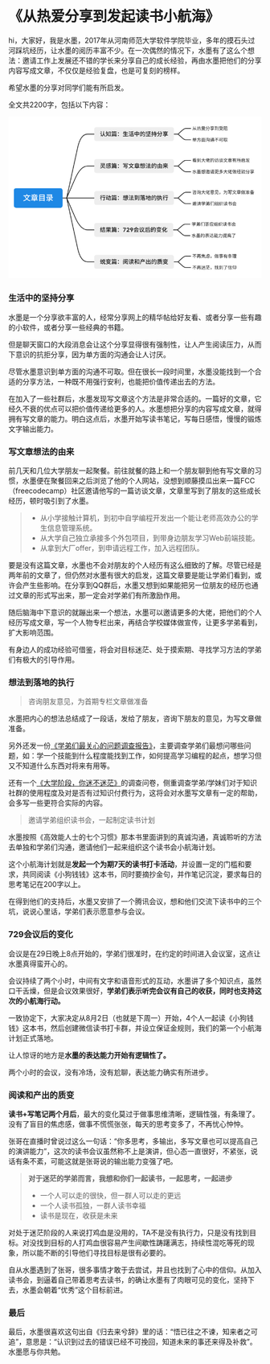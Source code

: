 # 《从热爱分享到发起读书小航海》

hi，大家好，我是水墨，2017年从河南师范大学软件学院毕业，多年的摸石头过河踩坑经历，让水墨的阅历丰富不少。在一次偶然的情况下，水墨有了这么个想法：邀请工作上发展还不错的学长来分享自己的成长经验，再由水墨把他们的分享内容写成文章，不仅仅是经验复盘，也是可复刻的榜样。

希望水墨的分享对同学们能有所启发。

全文共2200字，包括以下内容：

![](../assets/b428fd91-45a9-4738-9f91-e078ba2afeaf.png)

### 生活中的坚持分享

水墨是一个分享欲丰富的人，经常分享网上的精华帖给好友看、或者分享一些有趣的小软件，或者分享一些经典的书籍。

但是聊天窗口的大段消息会让这个分享显得很有强制性，让人产生阅读压力，从而下意识的抗拒分享，因为单方面的沟通会让人讨厌。

尽管水墨意识到单方面的沟通不可取。但在很长一段时间里，水墨没能找到一个合适的分享方法，一种既不用强行安利，也能把价值传递出去的方法。

在加入了一些社群后，水墨发现写文章这个方法是非常合适的。一篇好的文章，它经久不衰的优点可以把价值传递给更多的人。水墨想把分享的内容写成文章，就得拥有写文章的能力。明白这点后，水墨开始写读书笔记，写每日感悟，慢慢的锻炼文字输出能力。

### 写文章想法的由来

前几天和几位大学朋友一起聚餐。前往就餐的路上和一个朋友聊到他有写文章的习惯，水墨便在聚餐回来之后浏览了他的个人网站，没想到顺藤摸瓜出来一篇FCC（freecodecamp）社区邀请他写的一篇访谈文章，文章里写到了朋友的这些成长经历，顿时吸引到了水墨。

> * 从小学接触计算机，到初中自学编程开发出一个能让老师高效办公的学生信息管理系统。
> * 从大学自己独立承接多个外包项目，到带身边朋友学习Web前端技能。
> * 从拿到大厂offer，到申请远程工作，加入远程团队。

要是没有这篇文章，水墨也不会对朋友的个人经历有这么细致的了解。尽管已经是两年前的文章了，但仍然对水墨有很大的启发，这篇文章要是能让学弟们看到，或许会产生些影响。在分享到QQ群后，水墨又想到如果能把另一位朋友的经历也通过文章的形式写出来，那一定会对学弟们有所激励作用。

随后脑海中下意识的就蹦出来一个想法，水墨可以邀请更多的大佬，把他们的个人经历写成文章，写一个人物专栏出来，再结合学校媒体做宣传，让更多学弟看到，扩大影响范围。

有身边人的成功经验可借鉴，将会对目标迷茫、处于摸索期、寻找学习方法的学弟们有极大的引导作用。

### 想法到落地的执行

> 咨询朋友意见，为首期专栏文章做准备

水墨把内心的想法总结成了一段话，发给了朋友，咨询下朋友的意见，为写文章做准备。

另外还发一份[《学弟们最关心的问题调查报告》](https://shimo.im/docs/3wxKYkwDVwpRwWKG)，主要调查学弟们最想问哪些问题，如：学一个技能到什么程度能找到工作，如何提高学习编程的起点，想学习但又不知道什么东西对将来有用等。

还有一个[《大学阶段，你迷不迷茫》](https://docs.qq.com/form/page/DTFlSTVVzQXlnS1JK)的调查问卷，侧重调查学弟/学妹们对于知识社群的使用程度及对是否有过知识付费行为，这将会对水墨写文章有一定的帮助，会多写一些更符合实际的内容。

> 邀请学弟组织读书会，一起制定读书计划

水墨按照《高效能人士的七个习惯》那本书里面讲到的真诚沟通，真诚聆听的方法去单独和学弟们沟通，邀请他们一起来组织这个读书会小航海计划。

这个小航海计划就是**发起一个为期7天的读书打卡活动**，并设置一定的门槛和要求，共同阅读《小狗钱钱》这本书，同时要摘抄金句，并作笔记沉淀，要求每日的思考笔记在200字以上。

在得到他们的支持后，水墨又安排了一个腾讯会议，想和他们交流下读书中的三个坑，说说心里话，学弟们表示愿意参与会议。

### 729会议后的变化

会议是在29日晚上8点开始的，学弟们很准时，在约定的时间进入会议室，这点让水墨真得蛮开心的。

会议持续了两个小时，中间有文字和语音形式的互动，水墨讲了多个知识点，虽然口干舌燥，但是会议效果很好，**学弟们表示听完会议有自己的收获，同时也支持这次的小航海行动。**

一致协定下，大家决定从8月2日（也就是下周一）开始，4个人一起读《小狗钱钱》这本书，然后创建微信读书打卡群，并设立保证金规则，我们的第一个小航海计划正式落地。

让人惊讶的地方是**水墨的表达能力开始有逻辑性了。**

两个小时的会议，没有冷场，没有尬聊，表达能力确实有所进步。

### 阅读和产出的质变

**读书+写笔记两个月后**，最大的变化莫过于做事思维清晰，逻辑性强，有条理了。没有了盲目的焦虑感，做事不慌慌张张，每天的思考变多了，不再忧心忡忡。

张哥在直播时曾说过这么一句话：“你多思考，多输出，多写文章也可以提高自己的演讲能力”，这次的读书会议虽然称不上是演讲，但心态一直很好，不紧张，说话有条不紊，可能这就是张哥说的输出能力变强了吧。

> **对于迷茫的学弟而言，我想和你们一起读书，一起思考，一起进步**
>
> * 一个人可以走的很快，但一群人可以走的更远
> * 一个人读书孤独，一群人读书幸福
> * 读书是现在，收获是未来

对处于迷茫阶段的人来说打鸡血是没用的，TA不是没有执行力，只是没有找到目标。对没找到目标的人打鸡血很容易产生间歇性踌躇满志，持续性混吃等死的现象，所以能不断的引导他们寻找目标是很有必要的。

自从水墨遇到了张哥，很多事情才敢于去尝试，并且也找到了心中的信仰。从加入读书会，到逼着自己带着思考去读书，的确让水墨有了肉眼可见的变化，坚持下去，水墨会朝着“优秀”这个目标前进。

### 最后

最后，水墨很喜欢这句出自《归去来兮辞》里的话：“悟已往之不谏，知来者之可追”，意思是：“认识到过去的错误已经不可挽回，知道未来的事还来得及补救”。水墨愿与你共勉。
